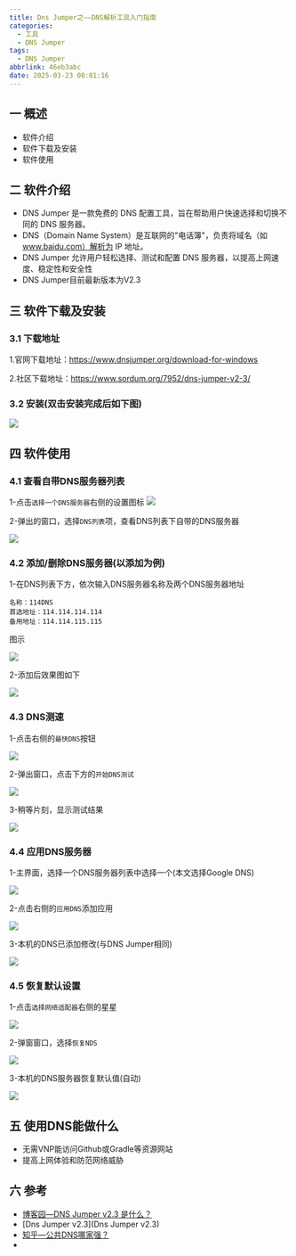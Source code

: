```yaml
---
title: Dns Jumper之——DNS解析工具入门指南
categories:
  - 工具
  - DNS Jumper
tags:
  - DNS Jumper
abbrlink: 46eb3abc
date: 2025-03-23 08:01:16
---
```

## 一 概述

* 软件介绍
* 软件下载及安装
* 软件使用

<!--more-->

## 二 软件介绍

* DNS Jumper 是一款免费的 DNS 配置工具，旨在帮助用户快速选择和切换不同的 DNS 服务器。
* DNS（Domain Name System）是互联网的"电话簿"，负责将域名（如 www.baidu.com）解析为 IP 地址。
* DNS Jumper 允许用户轻松选择、测试和配置 DNS 服务器，以提高上网速度、稳定性和安全性
* DNS Jumper目前最新版本为V2.3

## 三 软件下载及安装

### 3.1 下载地址

1.官网下载地址：https://www.dnsjumper.org/download-for-windows

2.社区下载地址：https://www.sordum.org/7952/dns-jumper-v2-3/

### 3.2 安装(双击安装完成后如下图)

![][1]

## 四  软件使用

### 4.1 查看自带DNS服务器列表

1-点击`选择一个DNS服务器`右侧的设置图标
![][2]

2-弹出的窗口，选择`DNS列表`项，查看DNS列表下自带的DNS服务器

![][3]

### 4.2 添加/删除DNS服务器(以添加为例)

1-在DNS列表下方，依次输入DNS服务器名称及两个DNS服务器地址

```
名称：114DNS 
首选地址：114.114.114.114 
备用地址：114.114.115.115
```

图示

![][4]

2-添加后效果图如下

![][5]

### 4.3 DNS测速

1-点击右侧的`最快DNS`按钮

![][6]

2-弹出窗口，点击下方的`开始DNS测试`

![][7]

3-稍等片刻，显示测试结果

![][8]

### 4.4 应用DNS服务器

1-主界面，选择一个DNS服务器列表中选择一个(本文选择Google DNS)

![][9]

2-点击右侧的`应用DNS`添加应用

![][10]

3-本机的DNS已添加修改(与DNS Jumper相同)

![][11]

### 4.5 恢复默认设置

1-点击`选择网络适配器`右侧的星星

![][12]

2-弹窗窗口，选择`恢复NDS`

![][13]

3-本机的DNS服务器恢复默认值(自动)

![][14]

## 五  使用DNS能做什么

* 无需VNP能访问Github或Gradle等资源网站
* 提高上网体验和防范网络威胁

## 六 参考

* [博客园—DNS Jumper v2.3 是什么？](https://www.cnblogs.com/suv789/p/18565260)
* [Dns Jumper v2.3](Dns Jumper v2.3)
* [知乎—公共DNS哪家强？](https://www.zhihu.com/question/32229915/answer/86849882962)
* 



[1]:https://cdn.jsdelivr.net/gh/PGzxc/CDN/blog-image/dnsjumper-1-home-1.png
[2]:https://cdn.jsdelivr.net/gh/PGzxc/CDN/blog-image/dnsjumper-1-setting-2.png
[3]:https://cdn.jsdelivr.net/gh/PGzxc/CDN/blog-image/dnsjumper-1-list-3.png
[4]:https://cdn.jsdelivr.net/gh/PGzxc/CDN/blog-image/dnsjumper-1-add-4.png
[5]:https://cdn.jsdelivr.net/gh/PGzxc/CDN/blog-image/dnsjumper-1-addview-5.png
[6]:https://cdn.jsdelivr.net/gh/PGzxc/CDN/blog-image/dnsjumper-1-fastjump-6.png
[7]:https://cdn.jsdelivr.net/gh/PGzxc/CDN/blog-image/dnsjumper-1-fasttest-7.png
[8]:https://cdn.jsdelivr.net/gh/PGzxc/CDN/blog-image/dnsjumper-1-fastresult-8.png
[9]:https://cdn.jsdelivr.net/gh/PGzxc/CDN/blog-image/dnsjumper-1-applychoice-9.png
[10]:https://cdn.jsdelivr.net/gh/PGzxc/CDN/blog-image/dnsjumper-1-apply-10.png
[11]:https://cdn.jsdelivr.net/gh/PGzxc/CDN/blog-image/dnsjumper-1-applydif-11.png
[12]:https://cdn.jsdelivr.net/gh/PGzxc/CDN/blog-image/dnsjumper-1-rexing-12.png
[13]:https://cdn.jsdelivr.net/gh/PGzxc/CDN/blog-image/dnsjumper-1-restore-13.png
[14]:https://cdn.jsdelivr.net/gh/PGzxc/CDN/blog-image/dnsjumper-1-redefault-14.png
